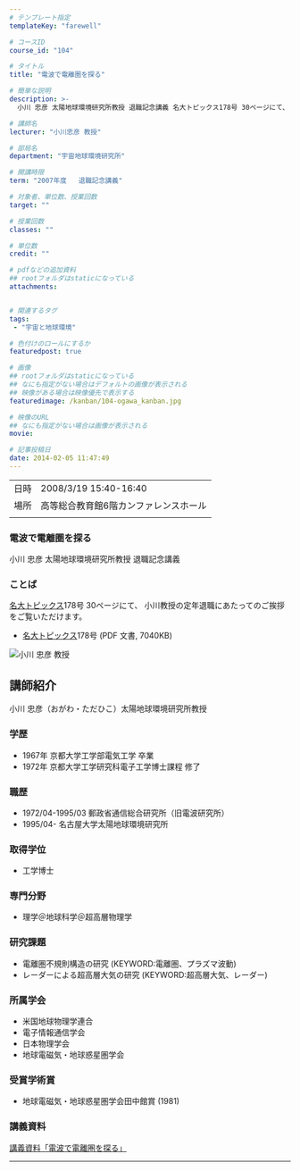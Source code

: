 ```yaml
---
# テンプレート指定
templateKey: "farewell"

# コースID
course_id: "104"

# タイトル
title: "電波で電離圏を探る"

# 簡単な説明
description: >-
  小川 忠彦 太陽地球環境研究所教授 退職記念講義 名大トピックス178号 30ページにて、 小川教授の定年退職にあたってのご挨拶をご覧いただけます。   * 名大トピックス178号 (PDF 文書, 7040KB) ....

# 講師名
lecturer: "小川忠彦 教授"

# 部局名
department: "宇宙地球環境研究所"

# 開講時限
term: "2007年度	退職記念講義"

# 対象者、単位数、授業回数
target: ""

# 授業回数
classes: ""

# 単位数
credit: ""

# pdfなどの追加資料
## rootフォルダはstaticになっている
attachments:


# 関連するタグ
tags:
 - "宇宙と地球環境"

# 色付けのロールにするか
featuredpost: true

# 画像
## rootフォルダはstaticになっている
## なにも指定がない場合はデフォルトの画像が表示される
## 映像がある場合は映像優先で表示する
featuredimage: /kanban/104-ogawa_kanban.jpg

# 映像のURL
## なにも指定がない場合は画像が表示される
movie: 

# 記事投稿日
date: 2014-02-05 11:47:49
---
```


|   |   |
|---|---|
| 日時 | 2008/3/19  15:40-16:40 |
| 場所 | 高等総合教育館6階カンファレンスホール |
|   |   |


### 電波で電離圏を探る

小川 忠彦 太陽地球環境研究所教授 退職記念講義

### ことば

[名大トピックス](http://www.nagoya-u.ac.jp/about-nu/public-relations/publication/topics-archive.html)178号 30ページにて、 小川教授の定年退職にあたってのご挨拶をご覧いただけます。

* [名大トピックス](http://www.nagoya-u.ac.jp/about-nu/public-relations/publication/topics-archive.html)178号 (PDF 文書, 7040KB)



![小川 忠彦 教授](https://ocw.nagoya-u.jp/files/104/ogawa_kao.jpg) 
## 講師紹介

小川 忠彦（おがわ・ただひこ）太陽地球環境研究所教授

### 学歴

* 1967年 京都大学工学部電気工学 卒業
* 1972年 京都大学工学研究科電子工学博士課程 修了

### 職歴

* 1972/04-1995/03 郵政省通信総合研究所（旧電波研究所）
* 1995/04- 名古屋大学太陽地球環境研究所

### 取得学位

* 工学博士

### 専門分野

* 理学＠地球科学＠超高層物理学

### 研究課題

* 電離圏不規則構造の研究 (KEYWORD:電離圏、プラズマ波動)
* レーダーによる超高層大気の研究 (KEYWORD:超高層大気、レーダー)

### 所属学会

* 米国地球物理学連合
* 電子情報通信学会
* 日本物理学会
* 地球電磁気・地球惑星圏学会

### 受賞学術賞

* 地球電磁気・地球惑星圏学会田中館賞 (1981)


### 講義資料

[講義資料「電波で電離圏を探る」](https://ocw.nagoya-u.jp/files/104/ogawa_lect.pdf) 

-----